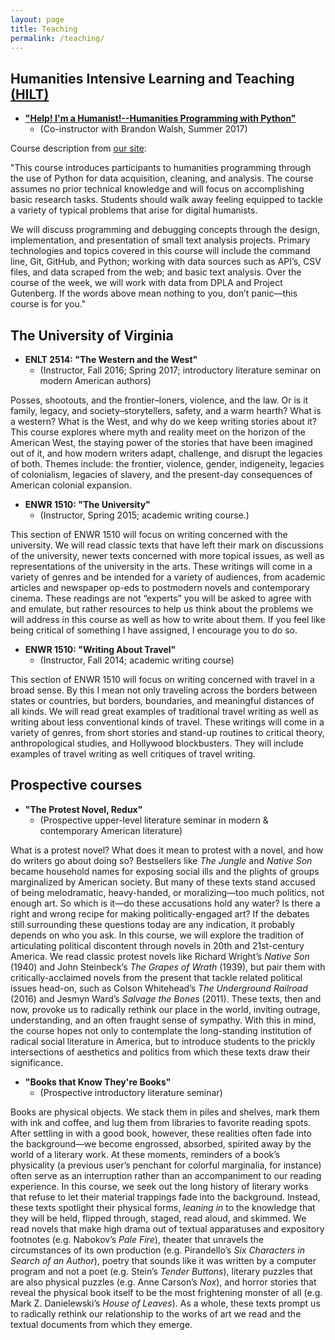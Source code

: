 ```yaml
---
layout: page
title: Teaching
permalink: /teaching/
---
```


## Humanities Intensive Learning and Teaching [(HILT)](http://dhtraining.org/hilt/)
* [**"Help! I'm a Humanist!--Humanities Programming with Python"**](https://humanitiesprogramming.github.io/)
  - (Co-instructor with Brandon Walsh, Summer 2017)

Course description from [our site](https://humanitiesprogramming.github.io):

"This course introduces participants to humanities programming through the use of Python for data acquisition, cleaning, and analysis. The course assumes no prior technical knowledge and will focus on accomplishing basic research tasks. Students should walk away feeling equipped to tackle a variety of typical problems that arise for digital humanists.

We will discuss programming and debugging concepts through the design, implementation, and presentation of small text analysis projects. Primary technologies and topics covered in this course will include the command line, Git, GitHub, and Python; working with data sources such as API’s, CSV files, and data scraped from the web; and basic text analysis. Over the course of the week, we will work with data from DPLA and Project Gutenberg. If the words above mean nothing to you, don’t panic—this course is for you."

## The University of Virginia
* **ENLT 2514: "The Western and the West"**
    - (Instructor, Fall 2016; Spring 2017; introductory literature seminar on modern American authors)

Posses, shootouts, and the frontier–loners, violence, and the law. Or is it family, legacy, and society–storytellers, safety, and a warm hearth? What is a western? What is the West, and why do we keep writing stories about it? This course explores where myth and reality meet on the horizon of the American West, the staying power of the stories that have been imagined out of it, and how modern writers adapt, challenge, and disrupt the legacies of both. Themes include: the frontier, violence, gender, indigeneity, legacies of colonialism, legacies of slavery, and the present-day consequences of American colonial expansion.

* **ENWR 1510: "The University"**
    - (Instructor, Spring 2015; academic writing course.)

This section of ENWR 1510 will focus on writing concerned with the university.  We will read classic texts that have left their mark on discussions of the university, newer texts concerned with more topical issues, as well as representations of the university in the arts.  These writings will come in a variety of genres and be intended for a variety of audiences, from academic articles and newspaper op-eds to postmodern novels and contemporary cinema. These readings are not “experts” you will be asked to agree with and emulate, but rather resources to help us think about the problems we will address in this course as well as how to write about them. If you feel like being critical of something I have assigned, I encourage you to do so.

* **ENWR 1510: "Writing About Travel"**
    - (Instructor, Fall 2014; academic writing course)

This section of ENWR 1510 will focus on writing concerned with travel in a broad sense. By this I mean not only traveling across the borders between states or countries, but borders, boundaries, and meaningful distances of all kinds.  We will read great examples of traditional travel writing as well as writing about less conventional kinds of travel. These writings will come in a variety of genres, from short stories and stand-up routines to critical theory, anthropological studies, and Hollywood blockbusters. They will include examples of travel writing as well critiques of travel writing.

## Prospective courses
* **"The Protest Novel, Redux"**
    - (Prospective upper-level literature seminar in modern & contemporary American literature)

What is a protest novel? What does it mean to protest with a novel, and how do writers go about doing so? Bestsellers like *The Jungle* and *Native Son* became household names for exposing social ills and the plights of groups marginalized by American society. But many of these texts stand accused of being melodramatic, heavy-handed, or moralizing—too much politics, not enough art. So which is it—do these accusations hold any water? Is there a right and wrong recipe for making politically-engaged art? If the debates still surrounding these questions today are any indication, it probably depends on who you ask. In this course, we will explore the tradition of articulating political discontent through novels in 20th and 21st-century America. We read classic protest novels like Richard Wright’s *Native Son* (1940) and John Steinbeck’s *The Grapes of Wrath* (1939), but pair them with critically-acclaimed novels from the present that tackle related political issues head-on, such as Colson Whitehead’s *The Underground Railroad* (2016) and Jesmyn Ward’s *Salvage the Bones* (2011). These texts, then and now, provoke us to radically rethink our place in the world, inviting outrage, understanding, and an often fraught sense of sympathy. With this in mind, the course hopes not only to contemplate the long-standing institution of radical social literature in America, but to introduce students to the prickly intersections of aesthetics and politics from which these texts draw their significance.

* **"Books that Know They're Books"**
    - (Prospective introductory literature seminar)

Books are physical objects. We stack them in piles and shelves, mark them with ink and coffee, and lug them from libraries to favorite reading spots. After settling in with a good book, however, these realities often fade into the background—we become engrossed, absorbed, spirited away by the world of a literary work. At these moments, reminders of a book’s physicality (a previous user’s penchant for colorful marginalia, for instance) often serve as an interruption rather than an accompaniment to our reading experience. In this course, we seek out the long history of literary works that refuse to let their material trappings fade into the background. Instead, these texts spotlight their physical forms, *leaning in* to the knowledge that they will be held, flipped through, staged, read aloud, and skimmed. We read novels that make high drama out of textual apparatuses and expository footnotes (e.g. Nabokov’s *Pale Fire*), theater that unravels the circumstances of its own production (e.g. Pirandello’s *Six Characters in Search of an Author*), poetry that sounds like it was written by a computer program and not a poet (e.g. Stein’s *Tender Buttons*), literary puzzles that are also physical puzzles (e.g. Anne Carson’s *Nox*), and horror stories that reveal the physical book itself to be the most frightening monster of all (e.g. Mark Z. Danielewski’s *House of Leaves*). As a whole, these texts prompt us to radically rethink our relationship to the works of art we read and the textual documents from which they emerge.
